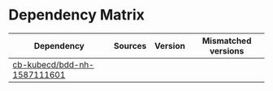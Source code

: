# Dependency Matrix

Dependency | Sources | Version | Mismatched versions
---------- | ------- | ------- | -------------------
[cb-kubecd/bdd-nh-1587111601](https://github.com/cb-kubecd/bdd-nh-1587111601.git) |  | []() | 
